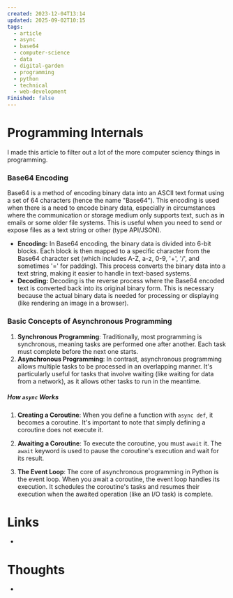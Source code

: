 ```yaml
---
created: 2023-12-04T13:14
updated: 2025-09-02T10:15
tags:
  - article
  - async
  - base64
  - computer-science
  - data
  - digital-garden
  - programming
  - python
  - technical
  - web-development
Finished: false
---
```


# Programming Internals
I made this article to filter out a lot of the more computer sciency things in programming.

### Base64 Encoding
Base64 is a method of encoding binary data into an ASCII text format using a set of 64 characters (hence the name "Base64"). This encoding is used when there is a need to encode binary data, especially in circumstances where the communication or storage medium only supports text, such as in emails or some older file systems.
This is useful when you need to send or expose files as a text string or other (type API/JSON). 
- **Encoding:** In Base64 encoding, the binary data is divided into 6-bit blocks. Each block is then mapped to a specific character from the Base64 character set (which includes A-Z, a-z, 0-9, '+', '/', and sometimes '=' for padding). This process converts the binary data into a text string, making it easier to handle in text-based systems.
- **Decoding:** Decoding is the reverse process where the Base64 encoded text is converted back into its original binary form. This is necessary because the actual binary data is needed for processing or displaying (like rendering an image in a browser).

### Basic Concepts of Asynchronous Programming

1. **Synchronous Programming**: Traditionally, most programming is synchronous, meaning tasks are performed one after another. Each task must complete before the next one starts.
2. **Asynchronous Programming**: In contrast, asynchronous programming allows multiple tasks to be processed in an overlapping manner. It's particularly useful for tasks that involve waiting (like waiting for data from a network), as it allows other tasks to run in the meantime.
##### How `async` Works

1. **Creating a Coroutine**: When you define a function with `async def`, it becomes a coroutine. It's important to note that simply defining a coroutine does not execute it.
    
2. **Awaiting a Coroutine**: To execute the coroutine, you must `await` it. The `await` keyword is used to pause the coroutine's execution and wait for its result.
    
3. **The Event Loop**: The core of asynchronous programming in Python is the event loop. When you await a coroutine, the event loop handles its execution. It schedules the coroutine's tasks and resumes their execution when the awaited operation (like an I/O task) is complete.


# Links
- 

# Thoughts 
- 


